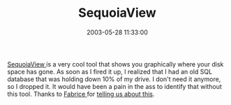﻿---
layout: post
title: "SequoiaView"
comments: false
date: 2003-05-28 11:33:00
categories:
 - Technology
subtext-id: 2d94efdc-3eba-4e7f-8b38-f5f93e30a644
alias: /blog/SequoiaView.aspx
---


[SequoiaView ](http://www.win.tue.nl/sequoiaview/)is a very cool tool that shows you graphically where your disk space has gone. As soon as I fired it up, I realized that I had an old SQL database that was holding down 10% of my drive. I don't need it anymore, so I dropped it. It would have been a pain in the ass to identify that without this tool. Thanks to [Fabrice ](http://www.dotnetweblogs.com/fmarguerie/)for [telling us about this](http://dotnetweblogs.com/fmarguerie/posts/7680.aspx).
